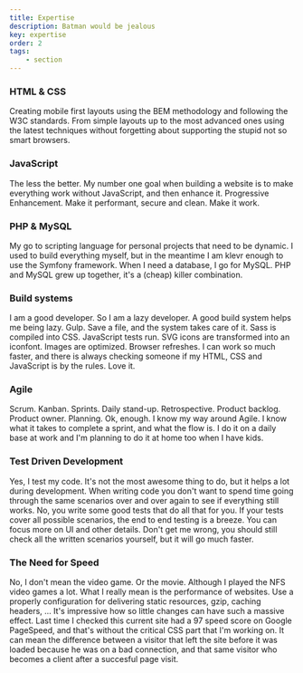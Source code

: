 ```yaml
---
title: Expertise
description: Batman would be jealous
key: expertise
order: 2
tags:
    - section
---
```

### HTML & CSS
Creating mobile first layouts using the BEM methodology and following the W3C standards. From simple layouts up to the most advanced ones using the latest techniques without forgetting about supporting the stupid not so smart browsers.

### JavaScript
The less the better. My number one goal when building a website is to make everything work without JavaScript, and then enhance it. Progressive Enhancement. Make it performant, secure and clean. Make it work.

### PHP & MySQL
My go to scripting language for personal projects that need to be dynamic. I used to build everything myself, but in the meantime I am klevr enough to use the Symfony framework. When I need a database, I go for MySQL. PHP and MySQL grew up together, it's a (cheap) killer combination.

### Build systems
I am a good developer. So I am a lazy developer. A good build system helps me being lazy. Gulp. Save a file, and the system takes care of it. Sass is compiled into CSS. JavaScript tests run. SVG icons are transformed into an iconfont. Images are optimized. Browser refreshes. I can work so much faster, and there is always checking someone if my HTML, CSS and JavaScript is by the rules. Love it.

### Agile
Scrum. Kanban. Sprints. Daily stand-up. Retrospective. Product backlog. Product owner. Planning. Ok, enough. I know my way around Agile. I know what it takes to complete a sprint, and what the flow is. I do it on a daily base at work and I'm planning to do it at home too when I have kids.

### Test Driven Development
Yes, I test my code. It's not the most awesome thing to do, but it helps a lot during development. When writing code you don't want to spend time going through the same scenarios over and over again to see if everything still works. No, you write some good tests that do all that for you. If your tests cover all possible scenarios, the end to end testing is a breeze. You can focus more on UI and other details. Don't get me wrong, you should still check all the written scenarios yourself, but it will go much faster.

### The Need for Speed
No, I don't mean the video game. Or the movie. Although I played the NFS video games a lot. What I really mean is the performance of websites. Use a properly configuration for delivering static resources, gzip, caching headers, … It's impressive how so little changes can have such a massive effect. Last time I checked this current site had a 97 speed score on Google PageSpeed, and that's without the critical CSS part that I'm working on. It can mean the difference between a visitor that left the site before it was loaded because he was on a bad connection, and that same visitor who becomes a client after a succesful page visit.
